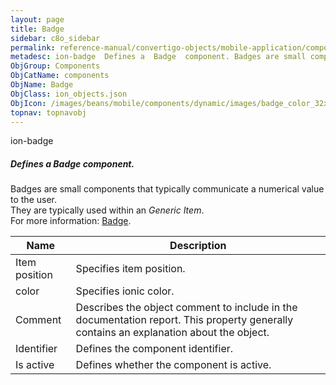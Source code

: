 ```yaml
---
layout: page
title: Badge
sidebar: c8o_sidebar
permalink: reference-manual/convertigo-objects/mobile-application/components/components/badge/
metadesc: ion-badge  Defines a  Badge  component. Badges are small components that typically communicate a numerical value to the user. They are typically used 
ObjGroup: Components
ObjCatName: components
ObjName: Badge
ObjClass: ion_objects.json
ObjIcon: /images/beans/mobile/components/dynamic/images/badge_color_32x32.png
topnav: topnavobj
---
```

ion-badge<br/>

##### Defines a <i>Badge</i> component.<br/>
Badges are small components that typically communicate a numerical value to the user.<br/>
They are typically used within an <i>Generic Item</i>.<br/>
 For more information: <a href='https://ionicframework.com/docs/v3/components/#badges'>Badge</a>.

Name | Description 
--- | ---
Item position | Specifies item position.
color | Specifies ionic color.
Comment | Describes the object comment to include in the documentation report.  This property generally contains an explanation about the object. 
Identifier | Defines the component identifier.  
Is active | Defines whether the component is active. 


